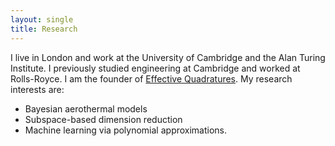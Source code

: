 ```yaml
---
layout: single
title: Research
---
```

I live in London and work at the University of Cambridge and the Alan Turing Institute. I previously studied engineering at Cambridge and worked at Rolls-Royce.
I am the founder of [Effective Quadratures](https://www.effective-quadratures.org). My research interests are:
- Bayesian aerothermal models
- Subspace-based dimension reduction
- Machine learning via polynomial approximations.